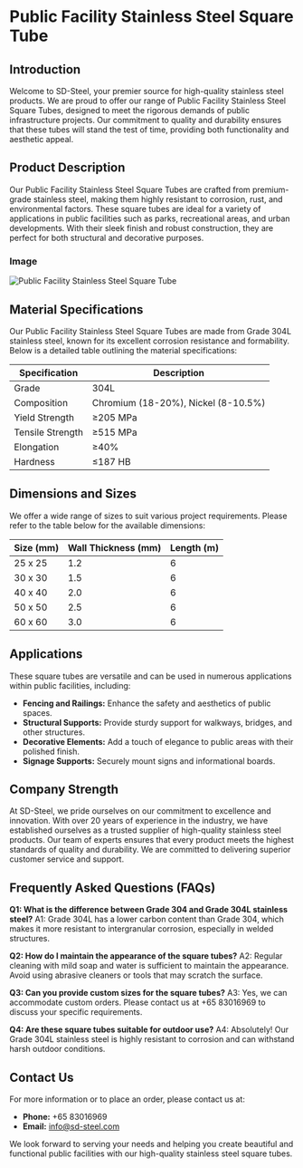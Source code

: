 # Public Facility Stainless Steel Square Tube

## Introduction
Welcome to SD-Steel, your premier source for high-quality stainless steel products. We are proud to offer our range of Public Facility Stainless Steel Square Tubes, designed to meet the rigorous demands of public infrastructure projects. Our commitment to quality and durability ensures that these tubes will stand the test of time, providing both functionality and aesthetic appeal.

## Product Description
Our Public Facility Stainless Steel Square Tubes are crafted from premium-grade stainless steel, making them highly resistant to corrosion, rust, and environmental factors. These square tubes are ideal for a variety of applications in public facilities such as parks, recreational areas, and urban developments. With their sleek finish and robust construction, they are perfect for both structural and decorative purposes.

### Image
![Public Facility Stainless Steel Square Tube](https://github.com/user-attachments/assets/2567258e-e124-4816-932d-1809bd27ef0b)

## Material Specifications
Our Public Facility Stainless Steel Square Tubes are made from Grade 304L stainless steel, known for its excellent corrosion resistance and formability. Below is a detailed table outlining the material specifications:

| Specification | Description |
|---------------|-------------|
| Grade         | 304L        |
| Composition   | Chromium (18-20%), Nickel (8-10.5%) |
| Yield Strength | ≥205 MPa |
| Tensile Strength | ≥515 MPa |
| Elongation    | ≥40%        |
| Hardness      | ≤187 HB     |

## Dimensions and Sizes
We offer a wide range of sizes to suit various project requirements. Please refer to the table below for the available dimensions:

| Size (mm) | Wall Thickness (mm) | Length (m) |
|-----------|---------------------|------------|
| 25 x 25   | 1.2                 | 6          |
| 30 x 30   | 1.5                 | 6          |
| 40 x 40   | 2.0                 | 6          |
| 50 x 50   | 2.5                 | 6          |
| 60 x 60   | 3.0                 | 6          |

## Applications
These square tubes are versatile and can be used in numerous applications within public facilities, including:
- **Fencing and Railings:** Enhance the safety and aesthetics of public spaces.
- **Structural Supports:** Provide sturdy support for walkways, bridges, and other structures.
- **Decorative Elements:** Add a touch of elegance to public areas with their polished finish.
- **Signage Supports:** Securely mount signs and informational boards.

## Company Strength
At SD-Steel, we pride ourselves on our commitment to excellence and innovation. With over 20 years of experience in the industry, we have established ourselves as a trusted supplier of high-quality stainless steel products. Our team of experts ensures that every product meets the highest standards of quality and durability. We are committed to delivering superior customer service and support.

## Frequently Asked Questions (FAQs)
**Q1: What is the difference between Grade 304 and Grade 304L stainless steel?**
A1: Grade 304L has a lower carbon content than Grade 304, which makes it more resistant to intergranular corrosion, especially in welded structures.

**Q2: How do I maintain the appearance of the square tubes?**
A2: Regular cleaning with mild soap and water is sufficient to maintain the appearance. Avoid using abrasive cleaners or tools that may scratch the surface.

**Q3: Can you provide custom sizes for the square tubes?**
A3: Yes, we can accommodate custom orders. Please contact us at +65 83016969 to discuss your specific requirements.

**Q4: Are these square tubes suitable for outdoor use?**
A4: Absolutely! Our Grade 304L stainless steel is highly resistant to corrosion and can withstand harsh outdoor conditions.

## Contact Us
For more information or to place an order, please contact us at:
- **Phone:** +65 83016969
- **Email:** info@sd-steel.com

We look forward to serving your needs and helping you create beautiful and functional public facilities with our high-quality stainless steel square tubes.